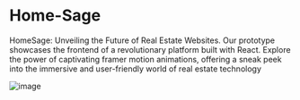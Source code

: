 # Home-Sage
HomeSage: Unveiling the Future of Real Estate Websites. Our prototype showcases the frontend of a revolutionary platform built with React. Explore the power of captivating  framer motion animations, offering a sneak peek into the immersive and user-friendly world of real estate technology

![image](https://github.com/ValkonX33/Home-Sage/assets/77388132/dbaf356b-40cd-438d-89bf-4614d03dade5)

